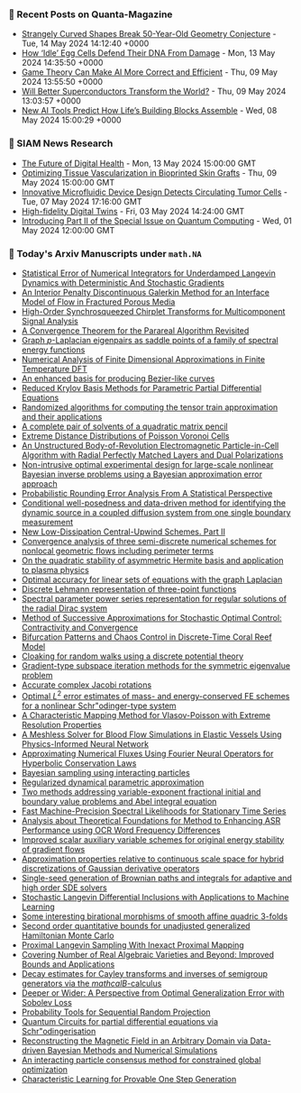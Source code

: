 ### 📝 Recent Posts on Quanta-Magazine
<!-- quanta starts -->
* <a href="https://www.quantamagazine.org/strangely-curved-shapes-break-50-year-old-geometry-conjecture-20240514/">Strangely Curved Shapes Break 50-Year-Old Geometry Conjecture</a> - Tue, 14 May 2024 14:12:40 +0000
* <a href="https://www.quantamagazine.org/how-idle-egg-cells-defend-their-dna-from-damage-20240513/">How ‘Idle’ Egg Cells Defend Their DNA From Damage</a> - Mon, 13 May 2024 14:35:50 +0000
* <a href="https://www.quantamagazine.org/game-theory-can-make-ai-more-correct-and-efficient-20240509/">Game Theory Can Make AI More Correct and Efficient</a> - Thu, 09 May 2024 13:55:50 +0000
* <a href="https://www.quantamagazine.org/will-better-superconductors-transform-the-world-20240509/">Will Better Superconductors Transform the World?</a> - Thu, 09 May 2024 13:03:57 +0000
* <a href="https://www.quantamagazine.org/new-ai-tools-predict-how-lifes-building-blocks-assemble-20240508/">New AI Tools Predict How Life’s Building Blocks Assemble</a> - Wed, 08 May 2024 15:00:29 +0000
<!-- quanta ends -->

### 📝 SIAM News Research
<!-- siam-news starts -->
* <a href="https://sinews.siam.org/Details-Page/the-future-of-digital-health">The Future of Digital Health</a> - Mon, 13 May 2024 15:00:00 GMT
* <a href="https://sinews.siam.org/Details-Page/optimizing-tissue-vascularization-in-bioprinted-skin-grafts">Optimizing Tissue Vascularization in Bioprinted Skin Grafts</a> - Thu, 09 May 2024 15:00:00 GMT
* <a href="https://sinews.siam.org/Details-Page/innovative-microfluidic-device-design-detects-circulating-tumor-cells">Innovative Microfluidic Device Design Detects Circulating Tumor Cells</a> - Tue, 07 May 2024 17:16:00 GMT
* <a href="https://sinews.siam.org/Details-Page/high-fidelity-digital-twins">High-fidelity Digital Twins</a> - Fri, 03 May 2024 14:24:00 GMT
* <a href="https://sinews.siam.org/Details-Page/introducing-part-ii-of-the-special-issue-on-quantum-computing">Introducing Part II of the Special Issue on Quantum Computing</a> - Wed, 01 May 2024 12:00:00 GMT
<!-- siam-news ends -->

### 📝 Today's Arxiv Manuscripts under ``math.NA``
<!-- arxiv-math-na starts -->
* <a href="https://arxiv.org/abs/2405.06871">Statistical Error of Numerical Integrators for Underdamped Langevin Dynamics with Deterministic And Stochastic Gradients</a>
* <a href="https://arxiv.org/abs/2405.06874">An Interior Penalty Discontinuous Galerkin Method for an Interface Model of Flow in Fractured Porous Media</a>
* <a href="https://arxiv.org/abs/2405.06937">High-Order Synchrosqueezed Chirplet Transforms for Multicomponent Signal Analysis</a>
* <a href="https://arxiv.org/abs/2405.06954">A Convergence Theorem for the Parareal Algorithm Revisited</a>
* <a href="https://arxiv.org/abs/2405.07056">Graph $p$-Laplacian eigenpairs as saddle points of a family of spectral energy functions</a>
* <a href="https://arxiv.org/abs/2405.07059">Numerical Analysis of Finite Dimensional Approximations in Finite Temperature DFT</a>
* <a href="https://arxiv.org/abs/2405.07086">An enhanced basis for producing Bezier-like curves</a>
* <a href="https://arxiv.org/abs/2405.07139">Reduced Krylov Basis Methods for Parametric Partial Differential Equations</a>
* <a href="https://arxiv.org/abs/2405.07147">Randomized algorithms for computing the tensor train approximation and their applications</a>
* <a href="https://arxiv.org/abs/2405.07210">A complete pair of solvents of a quadratic matrix pencil</a>
* <a href="https://arxiv.org/abs/2405.07371">Extreme Distance Distributions of Poisson Voronoi Cells</a>
* <a href="https://arxiv.org/abs/2405.07396">An Unstructured Body-of-Revolution Electromagnetic Particle-in-Cell Algorithm with Radial Perfectly Matched Layers and Dual Polarizations</a>
* <a href="https://arxiv.org/abs/2405.07412">Non-intrusive optimal experimental design for large-scale nonlinear Bayesian inverse problems using a Bayesian approximation error approach</a>
* <a href="https://arxiv.org/abs/2405.07537">Probabilistic Rounding Error Analysis From A Statistical Perspective</a>
* <a href="https://arxiv.org/abs/2405.07616">Conditional well-posedness and data-driven method for identifying the dynamic source in a coupled diffusion system from one single boundary measurement</a>
* <a href="https://arxiv.org/abs/2405.07620">New Low-Dissipation Central-Upwind Schemes. Part II</a>
* <a href="https://arxiv.org/abs/2405.07690">Convergence analysis of three semi-discrete numerical schemes for nonlocal geometric flows including perimeter terms</a>
* <a href="https://arxiv.org/abs/2405.07811">On the quadratic stability of asymmetric Hermite basis and application to plasma physics</a>
* <a href="https://arxiv.org/abs/2405.07877">Optimal accuracy for linear sets of equations with the graph Laplacian</a>
* <a href="https://arxiv.org/abs/2405.06716">Discrete Lehmann representation of three-point functions</a>
* <a href="https://arxiv.org/abs/2405.06809">Spectral parameter power series representation for regular solutions of the radial Dirac system</a>
* <a href="https://arxiv.org/abs/2405.07048">Method of Successive Approximations for Stochastic Optimal Control: Contractivity and Convergence</a>
* <a href="https://arxiv.org/abs/2405.07491">Bifurcation Patterns and Chaos Control in Discrete-Time Coral Reef Model</a>
* <a href="https://arxiv.org/abs/2405.07961">Cloaking for random walks using a discrete potential theory</a>
* <a href="https://arxiv.org/abs/2306.10379">Gradient-type subspace iteration methods for the symmetric eigenvalue problem</a>
* <a href="https://arxiv.org/abs/2308.14222">Accurate complex Jacobi rotations</a>
* <a href="https://arxiv.org/abs/2309.05967">Optimal $L^2$ error estimates of mass- and energy-conserved FE schemes for a nonlinear Schr"odinger-type system</a>
* <a href="https://arxiv.org/abs/2311.09379">A Characteristic Mapping Method for Vlasov-Poisson with Extreme Resolution Properties</a>
* <a href="https://arxiv.org/abs/2312.05601">A Meshless Solver for Blood Flow Simulations in Elastic Vessels Using Physics-Informed Neural Network</a>
* <a href="https://arxiv.org/abs/2401.01783">Approximating Numerical Fluxes Using Fourier Neural Operators for Hyperbolic Conservation Laws</a>
* <a href="https://arxiv.org/abs/2401.13100">Bayesian sampling using interacting particles</a>
* <a href="https://arxiv.org/abs/2403.19234">Regularized dynamical parametric approximation</a>
* <a href="https://arxiv.org/abs/2404.09421">Two methods addressing variable-exponent fractional initial and boundary value problems and Abel integral equation</a>
* <a href="https://arxiv.org/abs/2404.16583">Fast Machine-Precision Spectral Likelihoods for Stationary Time Series</a>
* <a href="https://arxiv.org/abs/2405.02995">Analysis about Theoretical Foundations for Method to Enhancing ASR Performance using OCR Word Frequency Differences</a>
* <a href="https://arxiv.org/abs/2405.03403">Improved scalar auxiliary variable schemes for original energy stability of gradient flows</a>
* <a href="https://arxiv.org/abs/2405.05095">Approximation properties relative to continuous scale space for hybrid discretizations of Gaussian derivative operators</a>
* <a href="https://arxiv.org/abs/2405.06464">Single-seed generation of Brownian paths and integrals for adaptive and high order SDE solvers</a>
* <a href="https://arxiv.org/abs/2206.11533">Stochastic Langevin Differential Inclusions with Applications to Machine Learning</a>
* <a href="https://arxiv.org/abs/2208.14327">Some interesting birational morphisms of smooth affine quadric $3$-folds</a>
* <a href="https://arxiv.org/abs/2306.09513">Second order quantitative bounds for unadjusted generalized Hamiltonian Monte Carlo</a>
* <a href="https://arxiv.org/abs/2306.17737">Proximal Langevin Sampling With Inexact Proximal Mapping</a>
* <a href="https://arxiv.org/abs/2311.05116">Covering Number of Real Algebraic Varieties and Beyond: Improved Bounds and Applications</a>
* <a href="https://arxiv.org/abs/2312.05692">Decay estimates for Cayley transforms and inverses of semigroup generators via the $mathcal{B}$-calculus</a>
* <a href="https://arxiv.org/abs/2402.00152">Deeper or Wider: A Perspective from Optimal Generalization Error with Sobolev Loss</a>
* <a href="https://arxiv.org/abs/2402.14026">Probability Tools for Sequential Random Projection</a>
* <a href="https://arxiv.org/abs/2403.10032">Quantum Circuits for partial differential equations via Schr"odingerisation</a>
* <a href="https://arxiv.org/abs/2404.15745">Reconstructing the Magnetic Field in an Arbitrary Domain via Data-driven Bayesian Methods and Numerical Simulations</a>
* <a href="https://arxiv.org/abs/2405.00891">An interacting particle consensus method for constrained global optimization</a>
* <a href="https://arxiv.org/abs/2405.05512">Characteristic Learning for Provable One Step Generation</a>
<!-- arxiv-math-na ends -->
